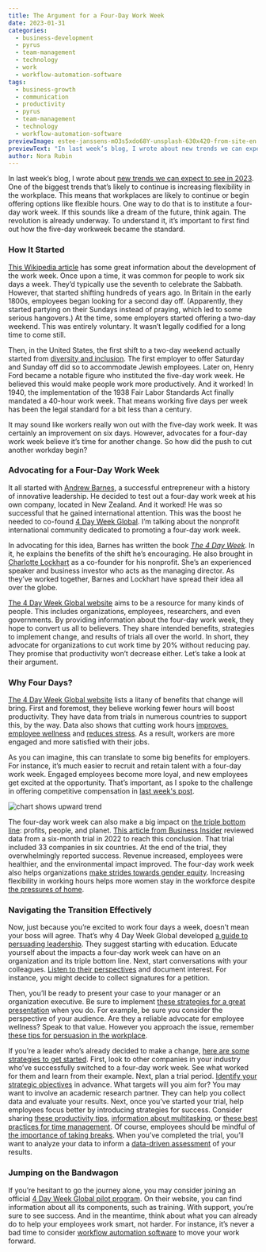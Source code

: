 ```yaml
---
title: The Argument for a Four-Day Work Week
date: 2023-01-31
categories:
  - business-development
  - pyrus
  - team-management
  - technology
  - work
  - workflow-automation-software
tags:
  - business-growth
  - communication
  - productivity
  - pyrus
  - team-management
  - technology
  - workflow-automation-software
previewImage: estee-janssens-mO3s5xdo68Y-unsplash-630x420-from-site-en.jpg
previewText: "In last week’s blog, I wrote about new trends we can expect to see in 2023. One of the biggest trends that’s likely to continue is increasing flexibility in the workplace. This means that workplaces are likely to continue or begin offering options like flexible hours. One way to do that is to institute a four-day work week. If this sounds like a dream of the future, think again. The revolution is already underway. To understand it, it’s important to first find out how the five-day workweek became the standard."
author: Nora Rubin
---
```

In last week’s blog, I wrote about [new trends we can expect to see in 2023](https://pyrus.com/en/blog/changing-trends-in-2023). One of the biggest trends that’s likely to continue is increasing flexibility in the workplace. This means that workplaces are likely to continue or begin offering options like flexible hours. One way to do that is to institute a four-day work week. If this sounds like a dream of the future, think again. The revolution is already underway. To understand it, it’s important to first find out how the five-day workweek became the standard.

### **How It Started**

[This Wikipedia article](https://en.wikipedia.org/wiki/Workweek_and_weekend) has some great information about the development of the work week. Once upon a time, it was common for people to work six days a week. They’d typically use the seventh to celebrate the Sabbath. However, that started shifting hundreds of years ago. In Britain in the early 1800s, employees began looking for a second day off. (Apparently, they started partying on their Sundays instead of praying, which led to some serious hangovers.) At the time, some employers started offering a two-day weekend. This was entirely voluntary. It wasn’t legally codified for a long time to come still.

Then, in the United States, the first shift to a two-day weekend actually started from [diversity and inclusion](https://pyrus.com/en/blog/hiring-for-a-diversity-of-strengths). The first employer to offer Saturday and Sunday off did so to accommodate Jewish employees. Later on, Henry Ford became a notable figure who instituted the five-day work week. He believed this would make people work more productively. And it worked! In 1940, the implementation of the 1938 Fair Labor Standards Act finally mandated a 40-hour work week. That means working five days per week has been the legal standard for a bit less than a century.

It may sound like workers really won out with the five-day work week. It was certainly an improvement on six days. However, advocates for a four-day work week believe it’s time for another change. So how did the push to cut another workday begin?

### **Advocating for a Four-Day Work Week**

It all started with [Andrew Barnes](https://www.4dayweek.com/andrew-barnes), a successful entrepreneur with a history of innovative leadership. He decided to test out a four-day work week at his own company, located in New Zealand. And it worked! He was so successful that he gained international attention. This was the boost he needed to co-found [4 Day Week Global](https://www.4dayweek.com/). I’m talking about the nonprofit international community dedicated to promoting a four-day work week.

In advocating for this idea, Barnes has written the book [_The 4 Day Week_](https://www.amazon.com/Day-Week-productivity-profitability-sustainable/dp/034942490X). In it, he explains the benefits of the shift he’s encouraging. He also brought in [Charlotte Lockhart](https://www.4dayweek.com/charlotte-lockhart) as a co-founder for his nonprofit. She’s an experienced speaker and business investor who acts as the managing director. As they’ve worked together, Barnes and Lockhart have spread their idea all over the globe.

[The 4 Day Week Global website](https://www.4dayweek.com/) aims to be a resource for many kinds of people. This includes organizations, employees, researchers, and even governments. By providing information about the four-day work week, they hope to convert us all to believers. They share intended benefits, strategies to implement change, and results of trials all over the world. In short, they advocate for organizations to cut work time by 20% without reducing pay. They promise that productivity won’t decrease either. Let’s take a look at their argument.

### **Why Four Days?**

[The 4 Day Week Global website](https://www.4dayweek.com/) lists a litany of benefits that change will bring. First and foremost, they believe working fewer hours will boost productivity. They have data from trials in numerous countries to support this, by the way. Data also shows that cutting work hours [improves  employee wellness](https://pyrus.com/en/blog/dive-into-the-8-dimensions-of-wellness) and [reduces stress](https://pyrus.com/en/blog/stressing-out-of-the-office). As a result, workers are more engaged and more satisfied with their jobs.

As you can imagine, this can translate to some big benefits for employers. For instance, it’s much easier to recruit and retain talent with a four-day work week. Engaged employees become more loyal, and new employees get excited at the opportunity. That’s important, as I spoke to the challenge in offering competitive compensation in [last week's post](https://pyrus.com/en/blog/changing-trends-in-2023). 

![chart shows upward trend](chart-4819676_640-300x203.webp)

The four-day work week can also make a big impact on [the triple bottom line](https://pyrus.com/en/blog/sustainability-sustains-profits): profits, people, and planet. [This article from Business Insider](https://www.businessinsider.com/4-day-workweek-successful-trial-evidence-productivity-retention-revenue-2023-1) reviewed data from a six-month trial in 2022 to reach this conclusion. That trial included 33 companies in six countries. At the end of the trial, they overwhelmingly reported success. Revenue increased, employees were healthier, and the environmental impact improved. The four-day work week also helps organizations [make strides towards gender equity](https://pyrus.com/en/blog/working-for-home-the-role-of-leadership). Increasing flexibility in working hours helps more women stay in the workforce despite [the pressures of home](https://pyrus.com/en/blog/pyrus-com-working-for-home).

### **Navigating the Transition Effectively**

Now, just because you’re excited to work four days a week, doesn’t mean your boss will agree. That’s why 4 Day Week Global developed [a guide to persuading leadership](https://www.4dayweek.com/persuade-your-boss). They suggest starting with education. Educate yourself about the impacts a four-day work week can have on an organization and its triple bottom line. Next, start conversations with your colleagues. [Listen to their perspectives](https://pyrus.com/en/blog/take-active-role-active-listening) and document interest. For instance, you might decide to collect signatures for a petition.

Then, you’ll be ready to present your case to your manager or an organization executive. Be sure to implement [these strategies for a great presentation](https://pyrus.com/en/blog/presenting-tips-for-your-next-presentation) when you do. For example, be sure you consider the perspective of your audience. Are they a reliable advocate for employee wellness? Speak to that value. However you approach the issue, remember [these tips for persuasion in the workplace](https://pyrus.com/en/blog/powers-of-persuasion). 

If you’re a leader who’s already decided to make a change, [here are some strategies to get started](https://www.4dayweek.com/get-started). First, look to other companies in your industry who’ve successfully switched to a four-day work week. See what worked for them and learn from their example. Next, plan a trial period. [Identify your strategic objectives](https://pyrus.com/en/blog/leadership-as-a-game-of-strategy) in advance. What targets will you aim for? You may want to involve an academic research partner. They can help you collect data and evaluate your results. Next, once you’ve started your trial, help employees focus better by introducing strategies for success. Consider sharing [these productivity tips](https://pyrus.com/en/blog/to-do-list-strategies-check-right-boxes), [information about multitasking](https://pyrus.com/en/blog/the-case-of-multitasking-versus-productivity), or [these best practices for time management](https://pyrus.com/en/blog/saved-by-the-bell-how-to-time-productivity-at-home). Of course, employees should be mindful of [the importance of taking breaks](https://pyrus.com/en/blog/break-it-up-the-why). When you’ve completed the trial, you’ll want to analyze your data to inform a [data-driven assessment](https://pyrus.com/en/blog/data-driven-assessment-is-possible-with-pyrus) of your results. 

### **Jumping on the Bandwagon**

If you’re hesitant to go the journey alone, you may consider joining an official [4 Day Week Global pilot program](https://www.4dayweek.com/pilot-program). On their website, you can find information about all its components, such as training. With support, you’re sure to see success. And in the meantime, think about what you can already do to help your employees work smart, not harder. For instance, it’s never a bad time to consider [workflow automation software](https://pyrus.com/en) to move your work forward.